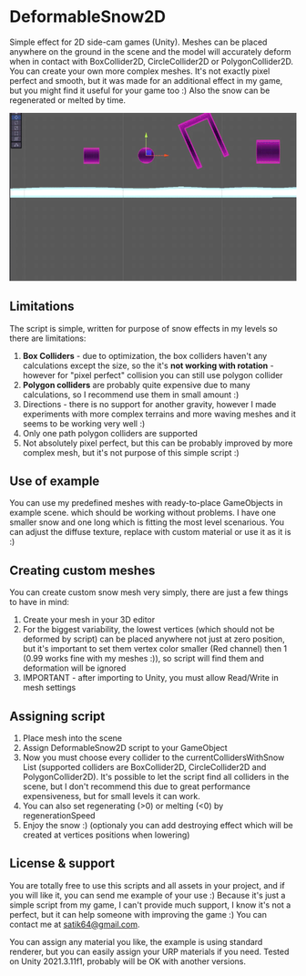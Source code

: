 # DeformableSnow2D
Simple effect for 2D side-cam games (Unity). Meshes can be placed anywhere on the ground in the scene and the model will accurately deform when in contact with BoxCollider2D, CircleCollider2D or PolygonCollider2D. You can create your own more complex meshes. It's not exactly pixel perfect and smooth, but it was made for an additional effect in my game, but you might find it useful for your game too :) Also the snow can be regenerated or melted by time.

![Preview](preview.gif)

## Limitations
The script is simple, written for purpose of snow effects in my levels so there are limitations:

1. <b>Box Colliders</b> - due to optimization, the box colliders haven't any calculations except the size, so the it's <b>not working with rotation</b> - however for "pixel perfect" collision you can still use polygon collider
2. <b>Polygon colliders</b> are probably quite expensive due to many calculations, so I recommend use them in small amount :)
3. Directions - there is no support for another gravity, however I made experiments with more complex terrains and more waving meshes and it seems to be working very well :)
4. Only one path polygon colliders are supported
5. Not absolutely pixel perfect, but this can be probably improved by more complex mesh, but it's not purpose of this simple script :)

## Use of example
You can use my predefined meshes with ready-to-place GameObjects in example scene. which should be working without problems. I have one smaller snow and one long which is fitting the most level scenarious. You can adjust the diffuse texture, replace with custom material or use it as it is :)

## Creating custom meshes
You can create custom snow mesh very simply, there are just a few things to have in mind:
1. Create your mesh in your 3D editor
2. For the biggest variability, the lowest vertices (which should not be deformed by script) can be placed anywhere not just at zero position, but it's important to set them vertex color smaller (Red channel) then 1 (0.99 works fine with my meshes :)), so script will find them and deformation will be ignored
3. IMPORTANT - after importing to Unity, you must allow Read/Write in mesh settings

## Assigning script
1. Place mesh into the scene
2. Assign DeformableSnow2D script to your GameObject
3. Now you must choose every collider to the currentCollidersWithSnow List (supported colliders are BoxCollider2D, CircleCollider2D and PolygonCollider2D). It's possible to let the script find all colliders in the scene, but I don't recommend this due to great performance expensiveness, but for small levels it can work.
4. You can also set regenerating (>0) or melting (<0) by regenerationSpeed
5. Enjoy the snow :) (optionaly you can add destroying effect which will be created at vertices positions when lowering)

## License & support
You are totally free to use this scripts and all assets in your project, and if you will like it, you can send me example of your use :) Because it's just a simple script from my game, I can't provide much support, I know it's not a perfect, but it can help someone with improving the game :) You can contact me at satik64@gmail.com.

You can assign any material you like, the example is using standard renderer, but you can easily assign your URP materials if you need. Tested on Unity 2021.3.11f1, probably will be OK with another versions.
